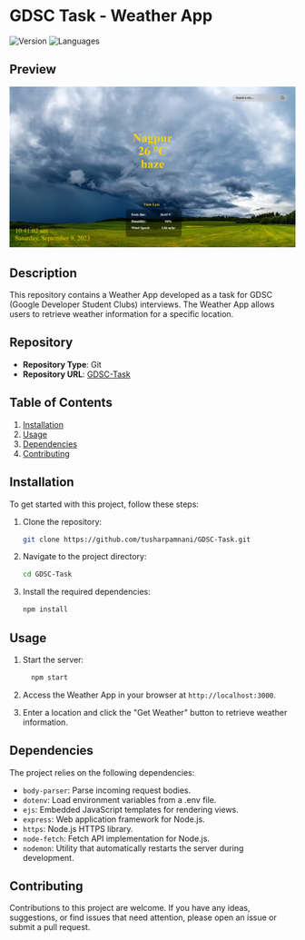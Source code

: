 # GDSC Task - Weather App

![Version](https://img.shields.io/badge/version-1.0.0-blue.svg)
![Languages](https://img.shields.io/badge/languages-JavaScript%20%7C%20Node.js%20%7C%20HTML%20%7C%20CSS-green.svg)

## Preview

![Preview](https://github.com/tusharpamnani/GDSC-Task/blob/main/assets/Screenshot%20(4).png)

## Description

This repository contains a Weather App developed as a task for GDSC (Google Developer Student Clubs) interviews. The Weather App allows users to retrieve weather information for a specific location.

## Repository

- **Repository Type**: Git
- **Repository URL**: [GDSC-Task](https://github.com/tusharpamnani/GDSC-Task.git)

## Table of Contents

1. [Installation](#installation)
2. [Usage](#usage)
3. [Dependencies](#dependencies)
4. [Contributing](#contributing)

## Installation

To get started with this project, follow these steps:

1. Clone the repository:

   ```bash
   git clone https://github.com/tusharpamnani/GDSC-Task.git
   ```
   
2. Navigate to the project directory:

   ```bash
   cd GDSC-Task
   ```
3. Install the required dependencies:

    ```bash
    npm install
    ```
## Usage

1. Start the server:
   
   ```bash
     npm start

2. Access the Weather App in your browser at `http://localhost:3000`.

3. Enter a location and click the "Get Weather" button to retrieve weather information.

## Dependencies

The project relies on the following dependencies:

- `body-parser`: Parse incoming request bodies.
- `dotenv`: Load environment variables from a .env file.
- `ejs`: Embedded JavaScript templates for rendering views.
- `express`: Web application framework for Node.js.
- `https`: Node.js HTTPS library.
- `node-fetch`: Fetch API implementation for Node.js.
- `nodemon`: Utility that automatically restarts the server during development.

## Contributing
Contributions to this project are welcome. If you have any ideas, suggestions, or find issues that need attention, please open an issue or submit a pull request.
